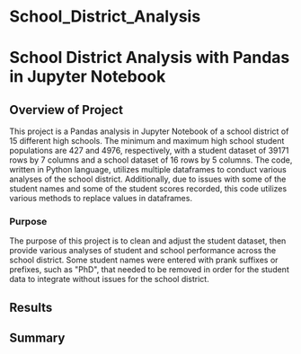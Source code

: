 # School_District_Analysis
# School District Analysis with Pandas in Jupyter Notebook
## Overview of Project
This project is a Pandas analysis in Jupyter Notebook of a school district of 15 different high schools. The minimum and maximum high school student populations are 427 and 4976, respectively, with a student dataset of 39171 rows by 7 columns and a school dataset of 16 rows by 5 columns. The code, written in Python language, utilizes multiple dataframes to conduct various analyses of the school district. Additionally, due to issues with some of the student names and some of the student scores recorded, this code utilizes various methods to replace values in dataframes.
### Purpose
The purpose of this project is to clean and adjust the student dataset, then provide various analyses of student and school performance across the school district. Some student names were entered with prank suffixes or prefixes, such as "PhD", that needed to be removed in order for the student data to integrate without issues for the school district.
## Results
## Summary
